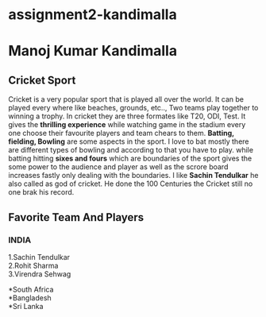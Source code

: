 # assignment2-kandimalla
# Manoj Kumar Kandimalla
## Cricket Sport
Cricket is a very popular sport that is played all over the world. It can be played every where like beaches, grounds, etc.., Two teams play together to winning a trophy. In cricket they are three formates like T20, ODI, Test. It gives the **thrilling experience** while watching game in the stadium every one choose their favourite players and team chears to them. **Batting, fielding, Bowling** are some aspects in the sport. I love to bat mostly there are different types of bowling and according to that you have to play. while batting hitting **sixes and fours** which are boundaries of the sport gives the some power to the audience and player as well as the scrore board increases fastly only dealing with the boundaries. I like **Sachin Tendulkar** he also called as god of cricket. He done the 100 Centuries the Cricket still no one brak his record.
## Favorite Team And Players
 ### INDIA
 1.Sachin Tendulkar <br>
 2.Rohit Sharma <br>
 3.Virendra Sehwag <br>

 *South Africa <br>
 *Bangladesh <br>
 *Sri Lanka <br>